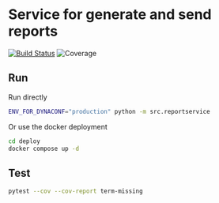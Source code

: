 # Service for generate and send reports

[![Build Status](http://192.168.44.233:8080/buildStatus/icon?job=STFace_reportservice&build=last)](http://192.168.44.233:8080/job/STFace_reportservice/lastBuild/) ![Coverage](http://192.168.44.233:8080/buildStatus/icon?job=STFace_reportservice&subject=Coverage&color=${colorLineCoverage}&status=${lineCoverage})

## Run

Run directly

```bash
ENV_FOR_DYNACONF="production" python -m src.reportservice
```

Or use the docker deployment

```bash
cd deploy
docker compose up -d
```

## Test

```bash
pytest --cov --cov-report term-missing
```

